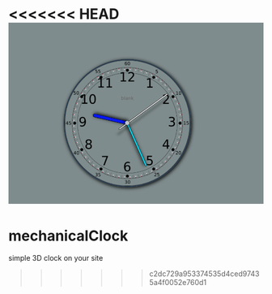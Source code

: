 <<<<<<< HEAD
![screenshot](clocks.png "Виджет аналоговых часов")
=======
# mechanicalClock
simple 3D clock on your site
>>>>>>> c2dc729a953374535d4ced97435a4f0052e760d1
